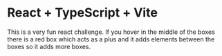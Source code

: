 # React + TypeScript + Vite

This is a very fun react challenge. If you hover in the middle of the boxes there is a red box which acts as a plus and it adds elements between the boxes so it adds more boxes. 